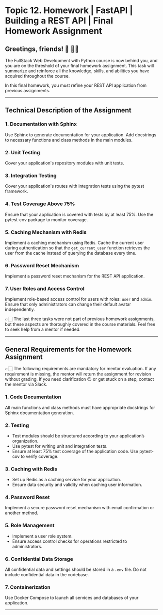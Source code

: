# Topic 12. Homework | FastAPI | Building a REST API | Final Homework Assignment

## Greetings, friends! 🙂 ✋🏼

The FullStack Web Development with Python course is now behind you, and you are on the threshold of your final homework assignment. This task will summarize and reinforce all the knowledge, skills, and abilities you have acquired throughout the course.

In this final homework, you must refine your REST API application from previous assignments.

---

## Technical Description of the Assignment

### 1. Documentation with Sphinx

Use Sphinx to generate documentation for your application. Add docstrings to necessary functions and class methods in the main modules.

### 2. Unit Testing

Cover your application's repository modules with unit tests.

### 3. Integration Testing

Cover your application's routes with integration tests using the pytest framework.

### 4. Test Coverage Above 75%

Ensure that your application is covered with tests by at least 75%. Use the pytest-cov package to monitor coverage.

### 5. Caching Mechanism with Redis

Implement a caching mechanism using Redis. Cache the current user during authentication so that the `get_current_user` function retrieves the user from the cache instead of querying the database every time.

### 6. Password Reset Mechanism

Implement a password reset mechanism for the REST API application.

### 7. User Roles and Access Control

Implement role-based access control for users with roles: `user` and `admin`. Ensure that only administrators can change their default avatar independently.

👉🏻 The last three tasks were not part of previous homework assignments, but these aspects are thoroughly covered in the course materials. Feel free to seek help from a mentor if needed.

---

## General Requirements for the Homework Assignment

👉🏻 The following requirements are mandatory for mentor evaluation. If any requirement is missing, the mentor will return the assignment for revision without grading. If you need clarification 😉 or get stuck on a step, contact the mentor via Slack.

### 1. Code Documentation

All main functions and class methods must have appropriate docstrings for Sphinx documentation generation.

### 2. Testing

- Test modules should be structured according to your application’s organization.
- Use pytest for writing unit and integration tests.
- Ensure at least 75% test coverage of the application code. Use pytest-cov to verify coverage.

### 3. Caching with Redis

- Set up Redis as a caching service for your application.
- Ensure data security and validity when caching user information.

### 4. Password Reset

Implement a secure password reset mechanism with email confirmation or another method.

### 5. Role Management

- Implement a user role system.
- Ensure access control checks for operations restricted to administrators.

### 6. Confidential Data Storage

All confidential data and settings should be stored in a `.env` file. Do not include confidential data in the codebase.

### 7. Containerization

Use Docker Compose to launch all services and databases of your application.

---
